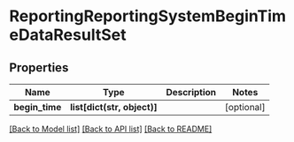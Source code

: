 # ReportingReportingSystemBeginTimeDataResultSet

## Properties
Name | Type | Description | Notes
------------ | ------------- | ------------- | -------------
**begin_time** | **list[dict(str, object)]** |  | [optional] 

[[Back to Model list]](../README.md#documentation-for-models) [[Back to API list]](../README.md#documentation-for-api-endpoints) [[Back to README]](../README.md)

